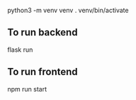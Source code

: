 python3 -m venv venv
. venv/bin/activate

## To run backend
flask run


## To run frontend
npm run start


